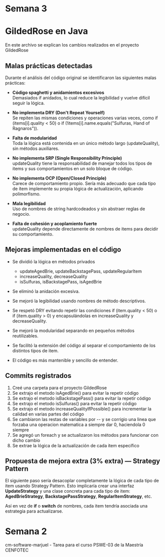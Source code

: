# Semana 3
# GildedRose en Java
En este archivo se explican los cambios realizados en el proyecto GildedRose

## Malas prácticas detectadas

Durante el análisis del código original se identificaron las siguientes malas prácticas:

- **Código spaghetti y anidamientos excesivos**  
  Demasiados if anidados, lo cual reduce la legibilidad y vuelve difícil seguir la lógica.

- **No implementa DRY (Don't Repeat Yourself)**  
  Se repiten las mismas condiciones y operaciones varias veces, como if (items[i].quality < 50) o if (!items[i].name.equals("Sulfuras, Hand of Ragnaros")).

- **Falta de modularidad**  
  Toda la lógica está contenida en un único método largo (updateQuality), sin métodos auxiliares.

- **No implementa SRP (Single Responsibility Principle)**  
  updateQuality tiene la responsabilidad de manejar todos los tipos de items y sus comportamientos en un solo bloque de código.

- **No implementa OCP (Open/Closed Principle)**  
  Carece de comportamiento propio. Sería más adecuado que cada tipo de ítem implemente su propia lógica de actualización, aplicando polimorfismo.

- **Mala legibilidad**  
Uso de nombres de string hardcodeados y sin abstraer reglas de negocio.

- **Falta de cohesión y acoplamiento fuerte**  
updateQuality depende directamente de nombres de items para decidir su comportamiento.

## Mejoras implementadas en el código

- Se dividió la lógica en métodos privados
    - updateAgedBrie, updateBackstagePass, updateRegularItem
    - increaseQuality, decreaseQuality
    - isSulfuras, isBackstagePass, isAgedBrie

- Se eliminó la anidación excesiva.

- Se mejoró la legibilidad usando nombres de método descriptivos.

- Se respetó DRY evitando repetir las condiciones if (item.quality < 50) o if (item.quality > 0) y encapsulándolas en increaseQuality y decreaseQuality.

- Se mejoró la modularidad separando en pequeños métodos reutilizables.

- Se facilitó la extensión del código al separar el comportamiento de los distintos tipos de item.

- El código es más mantenible y sencillo de entender.


## Commits registrados

1. Creé una carpeta para el proyecto GildedRose
2. Se extrajo el metodo isAgedBrie() para evitar la repetir código
3. Se extrajo el metodo isBackstagePass() para evitar la repetir código
4. Se extrajo el metodo isSulfuras() para evitar la repetir código
5. Se extrajo el metodo increaseQualityIfPossible() para incrementar la calidad en varias partes del código
6. Se cambiaron las restas de variables por -- y se corrigio una linea que forzaba una operacion matematica a siempre dar 0, haciendola 0 siempre
7. Se agregó un foreach y se actualizaron los métodos para funcionar con dicho cambio
8. Se extrae la lógica de la actualización de cada item específico

## Propuesta de mejora extra (3% extra) — Strategy Pattern
El siguiente paso sería desacoplar completamente la lógica de cada tipo de item usando Strategy Pattern.
Esto implicaría crear una interfaz **UpdateStrategy** y una clase concreta para cada tipo de item: **AgedBrieStrategy**, **BackstagePassStrategy**, **RegularItemStrategy**, etc.

Así en vez de **if** o **switch** de nombres, cada item tendría asociada una estrategia para actualizarse.

# Semana 2
cm-software-marjuel - Tarea para el curso PSWE-03 de la Maestría CENFOTEC
